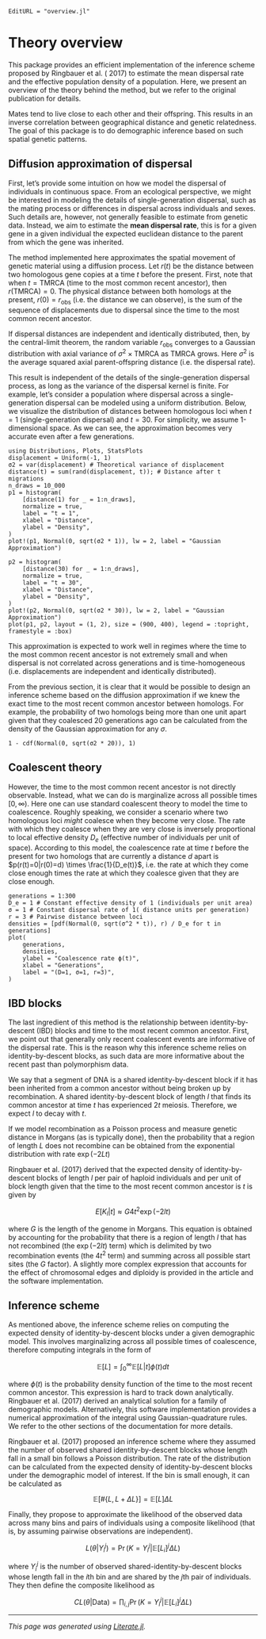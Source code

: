```@meta
EditURL = "overview.jl"
```

# Theory overview
This package provides an efficient implementation of the inference scheme
proposed by Ringbauer et al. ( 2017) to estimate the mean dispersal rate and
the effective population density of a population.  Here, we present an
overview of the theory behind the method, but we refer to the original
publication for details.

Mates tend to live close to each other and their offspring. This results in an
inverse correlation between geographical distance and genetic relatedness. The
goal of this package is to do demographic inference based on such spatial
genetic patterns.

## Diffusion approximation of dispersal

First, let’s provide some intuition on how we model the dispersal of
individuals in continuous space.  From an ecological perspective, we might be
interested in modeling the details of single-generation dispersal, such as the
mating process or differences in dispersal across individuals and sexes.  Such
details are, however, not generally feasible to estimate from genetic data.
Instead, we aim to estimate the **mean dispersal rate**, this is for a given gene
in a given individual the expected euclidean distance to the parent from which
the gene was inherited.

The method implemented here approximates the spatial movement of genetic
material using a diffusion process.
Let $r(t)$ be the distance between two homologous gene copies at a time $t$
before the present.
First, note that when $t=\text{TMRCA}$ (time to the most common recent
ancestor), then $r(\text{TMRCA}) = 0$.
The physical distance between both homologs at the present,
$r(0)=r_{\text{obs}}$ (i.e. the distance we can observe), is the sum of the
sequence of displacements due to dispersal since the time to the most common
recent ancestor.

If dispersal distances are independent and identically distributed, then, by
the central-limit theorem, the random variable $r_{\text{obs}}$ converges to a
Gaussian distribution with axial variance of $\sigma^2\times \text{TMRCA}$ as
$\text{TMRCA}$ grows. Here $\sigma^2$ is the average squared axial
parent-offspring distance (i.e. the dispersal rate).

This result is independent of the details of the single-generation dispersal
process, as long as the variance of the dispersal kernel is finite. For
example, let’s consider a population where dispersal across a
single-generation dispersal can be modeled using a uniform distribution.
Below, we visualize the distribution of distances between homologous loci when
$t = 1$ (single-generation dispersal) and $t=30$.  For simplicity, we assume
1-dimensional space. As we can see, the approximation becomes very accurate
even after a few generations.

````@example overview
using Distributions, Plots, StatsPlots
displacement = Uniform(-1, 1)
σ2 = var(displacement) # Theoretical variance of displacement
distance(t) = sum(rand(displacement, t)); # Distance after t migrations
n_draws = 10_000
p1 = histogram(
    [distance(1) for _ = 1:n_draws],
    normalize = true,
    label = "t = 1",
    xlabel = "Distance",
    ylabel = "Density",
)
plot!(p1, Normal(0, sqrt(σ2 * 1)), lw = 2, label = "Gaussian Approximation")

p2 = histogram(
    [distance(30) for _ = 1:n_draws],
    normalize = true,
    label = "t = 30",
    xlabel = "Distance",
    ylabel = "Density",
)
plot!(p2, Normal(0, sqrt(σ2 * 30)), lw = 2, label = "Gaussian Approximation")
plot(p1, p2, layout = (1, 2), size = (900, 400), legend = :topright, framestyle = :box)
````

This approximation is expected to work well in regimes where the time to the
most common recent ancestor is not extremely small and when dispersal is not
correlated across generations and is time-homogeneous (i.e. displacements are
independent and identically distributed).

From the previous section, it is clear that it would be possible to design an
inference scheme based on the diffusion approximation if we knew the exact
time to the most recent common ancestor between homologs. For example, the
probability of two homologs being more than one unit apart given that they
coalesced 20 generations ago can be calculated from the density of the
Gaussian approximation for any $\sigma$.

````@example overview
1 - cdf(Normal(0, sqrt(σ2 * 20)), 1)
````

## Coalescent theory

However, the time to the most common recent ancestor is not directly
observable. Instead, what we can do is marginalize across all possible times
$[0, \infty)$. Here one can use standard coalescent theory to model the time
to coalescence. Roughly speaking, we consider a scenario where two homologous
loci *might* coalesce when they become very close. The rate with which they
coalesce when they are very close is inversely proportional to local effective
density $D_e$ (effective number of individuals per unit of space).  According
to this model, the coalescence rate at time $t$ before the present for two
homologs that are currently a distance $d$ apart is $p(r(t)=0|r(0)=d) \times
\frac{1}{D_e(t)}$, i.e. the rate at which they come close enough times the
rate at which they coalesce given that they are close enough.

````@example overview
generations = 1:300
D_e = 1 # Constant effective density of 1 (individuals per unit area)
σ = 1 # Constant dispersal rate of 1( distance units per generation)
r = 3 # Pairwise distance between loci
densities = [pdf(Normal(0, sqrt(σ^2 * t)), r) / D_e for t in generations]
plot(
    generations,
    densities,
    ylabel = "Coalescence rate ϕ(t)",
    xlabel = "Generations",
    label = "(D=1, σ=1, r=3)",
)
````

## IBD blocks
The last ingredient of this method is the relationship between
identity-by-descent (IBD) blocks and time to the most recent common ancestor.
First, we point out that generally only recent coalescent events are
informative of the dispersal rate. This is the reason why this inference
scheme relies on identity-by-descent blocks, as such data are more informative
about the recent past than polymorphism data.

We say that a segment of DNA is a shared identity-by-descent block if it has
been inherited from a common ancestor without being broken up by
recombination. A shared identity-by-descent block of length $l$ that finds its
common ancestor at time $t$ has experienced $2t$ meiosis. Therefore, we expect
$l$ to decay with $t$.

If we model recombination as a Poisson process and measure genetic distance in
Morgans (as is typically done), then the probability that a region of length
$L$ does not recombine can be obtained from the exponential distribution with
rate $\exp(-2Lt)$

Ringbauer et al. (2017) derived that the expected density of
identity-by-descent blocks of length $l$ per pair of haploid individuals and
per unit of block length given that the time to the most recent common
ancestor is $t$ is given by

$$E[K_l | t] \approx G 4 t^2 \exp(-2lt)$$

where $G$ is the length of the genome in Morgans. This equation is obtained by
accounting for the probability that there is a region of length $l$ that has
not recombined (the $\exp(-2lt)$ term) which is delimited by two recombination
events (the $4 t^2$ term) and summing across all possible start sites (the $G$
factor). A slightly more complex expression that accounts for the effect of
chromosomal edges and diploidy is provided in the article and the software
implementation.

## Inference scheme

As mentioned above, the inference scheme relies on computing the expected
density of identity-by-descent blocks under a given demographic model. This
involves marginalizing across all possible times of coalescence, therefore
computing integrals in the form of

$$\mathbb{E}[L] = \int_0^\infty \mathbb{E}[L | t] \phi(t) dt$$

where $\phi(t)$ is the probability density function of the time to the most
recent common ancestor. This expression is hard to track down analytically.
Ringbauer et al. (2017) derived an analytical solution for a family of
demographic models. Alternatively, this software implementation provides a
numerical approximation of the integral using Gaussian-quadrature rules. We
refer to the other sections of the documentation for more details.

Ringbauer et al. (2017) proposed an inference scheme where they assumed the
number of observed shared identity-by-descent blocks whose length fall in a
small bin follows a Poisson distribution. The rate of the distribution can be
calculated from the expected density of identity-by-descent blocks under the
demographic model of interest. If the bin is small enough, it can be
calculated as

$$\mathbb{E}[\#\{L, L+\Delta L\}] = \mathbb{E}[L] \Delta L$$

Finally, they propose to approximate the likelihood of the observed data
across many bins and pairs of individuals using a composite likelihood (that
is, by assuming pairwise observations are independent).

$$L(\theta | Y_i^j) = \Pr(K = Y_i^j | \mathbb{E}[L_i]^j \Delta L)$$

where $Y_i^j$ is the number of observed shared-identity-by-descent blocks
whose length fall in the $i$th bin and are shared by the $j$th pair of
individuals. They then define the composite likelihood as

$$CL(\theta | \text{Data}) = \prod_{i,j} \Pr(K = Y_i^j | \mathbb{E}[L_i]^j \Delta L)$$

---

*This page was generated using [Literate.jl](https://github.com/fredrikekre/Literate.jl).*
